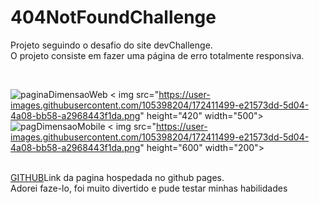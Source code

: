# 404NotFoundChallenge
Projeto seguindo o desafio do site devChallenge.<br>
O projeto consiste em fazer uma página de erro totalmente responsiva.
<div class="images" style= "align-items:center;"><br>

![paginaDimensaoWeb](https://user-images.githubusercontent.com/105398204/172411499-e21573dd-5d04-4a08-bb58-a2968443f1da.png)
< img src="https://user-images.githubusercontent.com/105398204/172411499-e21573dd-5d04-4a08-bb58-a2968443f1da.png" height="420" width="500">
![pagDimensaoMobile](https://user-images.githubusercontent.com/105398204/172411896-5f56e11c-b8c1-44b5-868f-4f6f379e14e1.png)
< img src="https://user-images.githubusercontent.com/105398204/172411499-e21573dd-5d04-4a08-bb58-a2968443f1da.png" height="600" width="200"><br><br></div>
[GITHUB](https://jerrayner.github.io/404NotFoundChallenge/)Link da pagina hospedada no github pages.<br>
Adorei faze-lo, foi muito divertido e pude testar minhas habilidades
